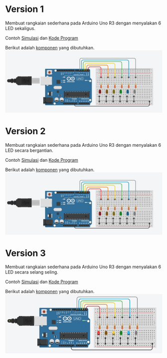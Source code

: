 # Version 1
Membuat rangkaian sederhana pada Arduino Uno R3 dengan menyalakan 6 LED sekaligus.

Contoh [Simulasi](https://www.tinkercad.com/things/e9bdLlC7P7e-basic-led-v1?sharecode=yS8nVPOOiQR4nX7Nx3PrUGA-vXN-IU0OGI5As3gvhWI) dan [Kode Program](/Basic%20LED/V1/V1.ino)

Berikut adalah [komponen](/Basic%20LED/V1/V1.csv) yang dibutuhkan.
![](/Basic%20LED/V1/V1.png)

# Version 2
Membuat rangkaian sederhana pada Arduino Uno R3 dengan menyalakan 6 LED secara bergantian.

Contoh [Simulasi](https://www.tinkercad.com/things/75hnLDyqrHa-basic-led-v2?sharecode=c71e0RxVZxFQo9L4N20ZGsNy7X0R5CiRjypjRnmKQbo) dan [Kode Program](/Basic%20LED/V2/V2.ino)

Berikut adalah [komponen](/Basic%20LED/V2/V2.csv) yang dibutuhkan.
![](/Basic%20LED/V2/V2.png)

# Version 3
Membuat rangkaian sederhana pada Arduino Uno R3 dengan menyalakan 6 LED secara selang seling.

Contoh [Simulasi]() dan [Kode Program](/Basic%20LED/V3/V3.ino)

Berikut adalah [komponen](/Basic%20LED/V3/V3.csv) yang dibutuhkan.
![](/Basic%20LED/V3/V3.png)
